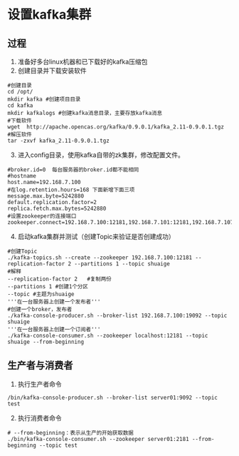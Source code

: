 # 设置kafka集群 #

## 过程
1. 准备好多台linux机器和已下载好的kafka压缩包
2. 创建目录并下载安装软件
```
#创建目录
cd /opt/
mkdir kafka #创建项目目录
cd kafka
mkdir kafkalogs #创建kafka消息目录，主要存放kafka消息
#下载软件
wget  http://apache.opencas.org/kafka/0.9.0.1/kafka_2.11-0.9.0.1.tgz
#解压软件
tar -zxvf kafka_2.11-0.9.0.1.tgz
```
3. 进入config目录，使用kafka自带的zk集群，修改配置文件。
```
#broker.id=0  每台服务器的broker.id都不能相同
#hostname
host.name=192.168.7.100
#在log.retention.hours=168 下面新增下面三项
message.max.byte=5242880
default.replication.factor=2
replica.fetch.max.bytes=5242880
#设置zookeeper的连接端口
zookeeper.connect=192.168.7.100:12181,192.168.7.101:12181,192.168.7.107:12181
```
4. 启动kafka集群并测试（创建Topic来验证是否创建成功）
```
#创建Topic
./kafka-topics.sh --create --zookeeper 192.168.7.100:12181 --replication-factor 2 --partitions 1 --topic shuaige
#解释
--replication-factor 2   #复制两份
--partitions 1 #创建1个分区
--topic #主题为shuaige
'''在一台服务器上创建一个发布者'''
#创建一个broker，发布者
./kafka-console-producer.sh --broker-list 192.168.7.100:19092 --topic shuaige
'''在一台服务器上创建一个订阅者'''
./kafka-console-consumer.sh --zookeeper localhost:12181 --topic shuaige --from-beginning
```

## 生产者与消费者
1. 执行生产者命令
```
/bin/kafka-console-producer.sh --broker-list server01:9092 --topic test
```
2. 执行消费者命令
```
# --from-beginning：表示从生产的开始获取数据
./bin/kafka-console-consumer.sh --zookeeper server01:2181 --from-beginning --topic test
```